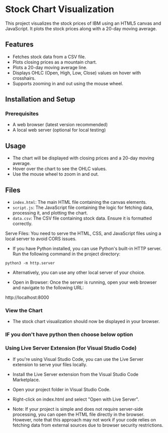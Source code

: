 # Stock Chart Visualization

This project visualizes the stock prices of IBM using an HTML5 canvas and JavaScript. It plots the stock prices along with a 20-day moving average.

## Features

- Fetches stock data from a CSV file.
- Plots closing prices as a mountain chart.
- Plots a 20-day moving average line.
- Displays OHLC (Open, High, Low, Close) values on hover with crosshairs.
- Supports zooming in and out using the mouse wheel.

## Installation and Setup

### Prerequisites

- A web browser (latest version recommended)
- A local web server (optional for local testing)

## Usage

- The chart will be displayed with closing prices and a 20-day moving average.
- Hover over the chart to see the OHLC values.
- Use the mouse wheel to zoom in and out.

## Files

- `index.html`: The main HTML file containing the canvas elements.
- `script.js`: The JavaScript file containing the logic for fetching data, processing it, and plotting the chart.
- `data.csv`: The CSV file containing stock data. Ensure it is formatted correctly.

Serve Files: You need to serve the HTML, CSS, and JavaScript files using a local server to avoid CORS issues.

- If you have Python installed, you can use Python's built-in HTTP server. Run the following command in the project directory:

```
python3 -m http.server
```

- Alternatively, you can use any other local server of your choice.

- Open in Browser: Once the server is running, open your web browser and navigate to the following URL:

http://localhost:8000


### View the Chart
- The stock chart visualization should now be displayed in your browser.

### IF you don't have python then choose below option

### Using Live Server Extension (for Visual Studio Code)
- If you're using Visual Studio Code, you can use the Live Server extension to serve your files locally.

- Install the Live Server extension from the Visual Studio Code Marketplace.

- Open your project folder in Visual Studio Code.

- Right-click on index.html and select "Open with Live Server".

- Note: If your project is simple and does not require server-side processing, you can open the HTML file directly in the browser. However, note that this approach may not work if your code relies on fetching data from external sources due to browser security restrictions.
